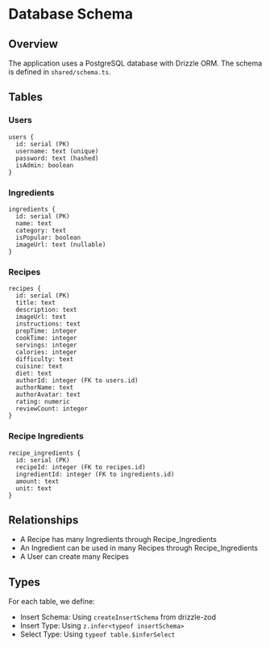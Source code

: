 # Database Schema

## Overview
The application uses a PostgreSQL database with Drizzle ORM. The schema is defined in `shared/schema.ts`.

## Tables

### Users
```
users {
  id: serial (PK)
  username: text (unique)
  password: text (hashed)
  isAdmin: boolean
}
```

### Ingredients
```
ingredients {
  id: serial (PK)
  name: text
  category: text
  isPopular: boolean
  imageUrl: text (nullable)
}
```

### Recipes
```
recipes {
  id: serial (PK)
  title: text
  description: text
  imageUrl: text
  instructions: text
  prepTime: integer
  cookTime: integer
  servings: integer
  calories: integer
  difficulty: text
  cuisine: text
  diet: text
  authorId: integer (FK to users.id)
  authorName: text
  authorAvatar: text
  rating: numeric
  reviewCount: integer
}
```

### Recipe Ingredients
```
recipe_ingredients {
  id: serial (PK)
  recipeId: integer (FK to recipes.id)
  ingredientId: integer (FK to ingredients.id)
  amount: text
  unit: text
}
```

## Relationships
- A Recipe has many Ingredients through Recipe_Ingredients
- An Ingredient can be used in many Recipes through Recipe_Ingredients
- A User can create many Recipes

## Types
For each table, we define:
- Insert Schema: Using `createInsertSchema` from drizzle-zod
- Insert Type: Using `z.infer<typeof insertSchema>`
- Select Type: Using `typeof table.$inferSelect`